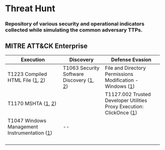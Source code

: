 <h1> Threat Hunt </h1>
<h3> Repository of various security and operational indicators collected while simulating the common adversary TTPs. </h3>


<h2> MITRE ATT&CK Enterprise </h2>



| Execution |Discovery| Defense Evasion|
|--|--|--|
| T1223 Compiled HTML File ([1](https://github.com/azeemnow/Threat-Hunt/blob/master/collection/tactic/technique/compiled_HTML_file/chm_1.md), [2](https://github.com/azeemnow/Threat-Hunt/blob/master/collection/tactic/technique/compiled_HTML_file/chm_2.md))| T1063 Security Software Discovery ([1](https://github.com/azeemnow/Threat-Hunt/blob/master/collection/tactic/technique/T1063_security_software_discovery/T1063_security_software_discovery_test1.md), [2](https://github.com/azeemnow/Threat-Hunt/blob/master/collection/tactic/technique/T1063_security_software_discovery/T1063_security_software_discovery_test2.md)) | File and Directory Permissions Modification - Windows ([1](https://github.com/azeemnow/Threat-Hunt/blob/master/collection/tactic/technique/T1222_File_Directory_Permissions_Modification/T1222_File_Directory_Permissions_Modification_test1.md)) 
| T1170 MSHTA ([1](https://github.com/azeemnow/Threat-Hunt/blob/master/collection/tactic/technique/mshta/mshta_1.md), [2](https://github.com/azeemnow/Threat-Hunt/blob/master/collection/tactic/technique/mshta/mshta_2test.md)) ||T1127.002 Trusted Developer Utilities Proxy Execution: ClickOnce ([1](https://github.com/azeemnow/Threat-Hunt/blob/master/collection/tactic/technique/T1127_002_ClickOnce/T1127_002_ClickOnce_test1.md))
|T1047 Windows Management Instrumentation ([1](https://github.com/azeemnow/Threat-Hunt/blob/master/collection/tactic/technique/T1047_Windows_Management_Instrumentation/T1047_Windows_Management_Instrumentation_test1.md))|--|
|  |  |
|  |  |
|  |  |
|  |  |
